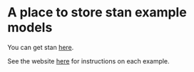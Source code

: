 # A place to store stan example models

You can get stan [here](http://mc-stan.org/).

See the website [here](http://www.jabranham.com/stan-examples) for instructions on each example. 

